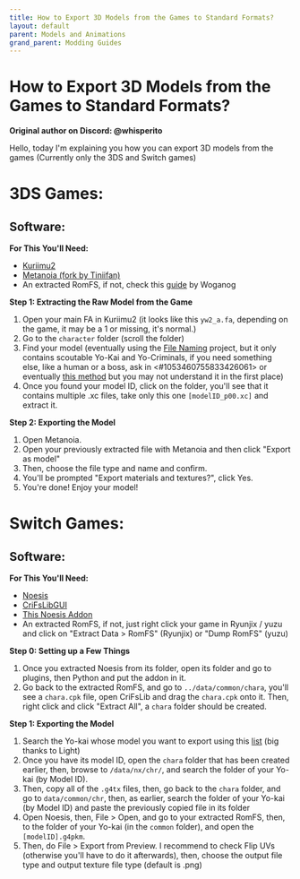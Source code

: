 ```yaml
---
title: How to Export 3D Models from the Games to Standard Formats?
layout: default
parent: Models and Animations
grand_parent: Modding Guides
---
```


# How to Export 3D Models from the Games to Standard Formats?
**Original author on Discord: @whisperito**

Hello, today I'm explaining you how you can export 3D models from the games (Currently only the 3DS and Switch games) 

# 3DS Games:

## Software:

__**For This You'll Need:**__
- [Kuriimu2](https://github.com/FanTranslatorsInternational/Kuriimu2)
- [Metanoia (fork by Tiniifan)](https://github.com/Tiniifan/Metanoia/)
- An extracted RomFS, if not, check this [guide](https://discord.com/channels/1053460697754898432/1146817437526929528) by Woganog


__**Step 1: Extracting the Raw Model from the Game**__

1. Open your main FA in Kuriimu2 (it looks like this `yw2_a.fa`, depending on the game, it may be a 1 or missing, it's normal.)
2. Go to the `character` folder (scroll the folder)
3. Find your model (eventually using the [File Naming](https://gamebanana.com/tools/11464) project, but it only contains scoutable Yo-Kai and Yo-Criminals, if you need something else, like a human or a boss, ask in <#1053460755833426061> or eventually [this method](https://discord.com/channels/1053460697754898432/1053460755833426061/1157804234281070642) but you may not understand it in the first place)
4. Once you found your model ID, click on the folder, you'll see that it contains multiple .xc files, take only this one `[modelID_p00.xc]` and extract it.

__**Step 2: Exporting the Model**__

1. Open Metanoia.
2. Open your previously extracted file with Metanoia and then click "Export as model"
3. Then, choose the file type and name and confirm.
4. You'll be prompted "Export materials and textures?", click Yes.
5. You're done! Enjoy your model!

# Switch Games:

## Software:

__**For This You'll Need:**__
- [Noesis](https://richwhitehouse.com/index.php?content=inc_projects.php&showproject=91)
- [CriFsLibGUI](https://github.com/Sewer56/CriFsV2Lib/releases)
- [This Noesis Addon](https://cdn.discordapp.com/attachments/1053460755833426061/1196766889028882442/yokai_watch_4_switch.py?ex=6602a705&is=65f03205&hm=0793df581a9ed770d50f77b923d26f088c91e160b3d619c55067c4d8b5574d3c&)
- An extracted RomFS, if not, just right click your game in Ryunjix / yuzu and click on "Extract Data > RomFS" (Ryunjix) or "Dump RomFS" (yuzu)

__**Step 0: Setting up a Few Things**__

1. Once you extracted Noesis from its folder, open its folder and go to plugins, then Python and put the addon in it.
2. Go back to the extracted RomFS, and go to `../data/common/chara`, you'll see a `chara.cpk` file, open CriFsLib and drag the `chara.cpk` onto it. Then, right click and click "Extract All", a `chara` folder should be created.

__**Step 1: Exporting the Model**__

1. Search the Yo-kai whose model you want to export using this [list](https://docs.google.com/spreadsheets/d/1JABcMLPR1lp2cjappmUGu_1kkLk2wTXtklrH5WlZcBM/edit#gid=0) (big thanks to Light)
2. Once you have its model ID, open the `chara` folder that has been created earlier, then, browse to `/data/nx/chr/`, and search the folder of your Yo-kai (by Model ID).
3. Then, copy all of the `.g4tx` files, then, go back to the `chara` folder, and go to `data/common/chr`, then, as earlier, search the folder of your Yo-kai (by Model ID) and paste the previously copied file in its folder
4. Open Noesis, then, File > Open, and go to your extracted RomFS, then, to the folder of your Yo-kai (in the `common` folder), and open the `[modelID].g4pkm`.
5. Then, do File > Export from Preview. I recommend to check Flip UVs (otherwise you'll have to do it afterwards), then, choose the output file type and output texture file type (default is .png)
